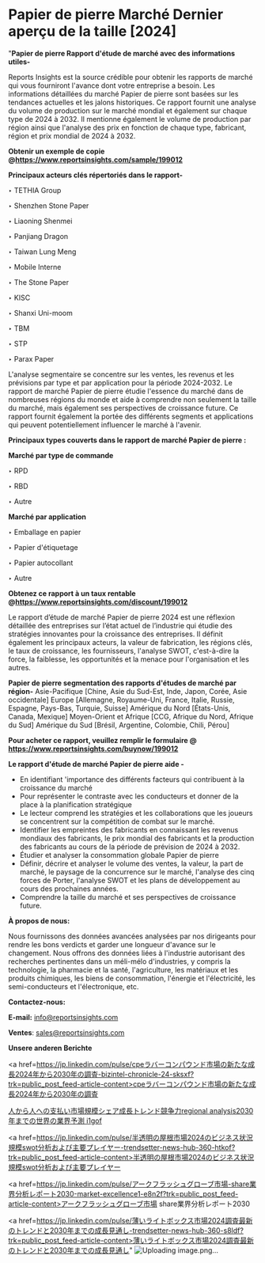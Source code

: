 # Papier de pierre Marché Dernier aperçu de la taille [2024]

"<strong>Papier de pierre Rapport d'étude de marché avec des informations utiles-</strong>

Reports Insights est la source crédible pour obtenir les rapports de marché qui vous fourniront l'avance dont votre entreprise a besoin. Les informations détaillées du marché Papier de pierre sont basées sur les tendances actuelles et les jalons historiques. Ce rapport fournit une analyse du volume de production sur le marché mondial et également sur chaque type de 2024 à 2032. Il mentionne également le volume de production par région ainsi que l'analyse des prix en fonction de chaque type, fabricant, région et prix mondial de 2024 à 2032.

<strong><b>Obtenir un exemple de copie @</b></strong><a href=https://www.reportsinsights.com/sample/199012><strong><b>https://www.reportsinsights.com/sample/199012</b></strong></a>

<b>Principaux acteurs clés répertoriés dans le rapport-</b>

<b> </b>‣ TETHIA Group

‣ Shenzhen Stone Paper

‣ Liaoning Shenmei

‣ Panjiang Dragon

‣ Taiwan Lung Meng

‣ Mobile Interne

‣ The Stone Paper

‣ KISC

‣ Shanxi Uni-moom

‣ TBM

‣ STP

‣ Parax Paper

L'analyse segmentaire se concentre sur les ventes, les revenus et les prévisions par type et par application pour la période 2024-2032. Le rapport de marché Papier de pierre étudie l'essence du marché dans de nombreuses régions du monde et aide à comprendre non seulement la taille du marché, mais également ses perspectives de croissance future. Ce rapport fournit également la portée des différents segments et applications qui peuvent potentiellement influencer le marché à l'avenir.

<strong>Principaux types couverts dans le rapport de marché Papier de pierre :</strong>

<strong>Marché par type de commande</strong>

‣ RPD

‣ RBD

‣ Autre

<strong>Marché par application</strong>

‣ Emballage en papier

‣ Papier d'étiquetage

‣ Papier autocollant

‣ Autre

<strong><b>Obtenez ce rapport à un taux rentable @</b></strong><a href=https://www.reportsinsights.com/discount/199012><strong><b>https://www.reportsinsights.com/discount/199012</b></strong></a>

Le rapport d’étude de marché Papier de pierre 2024 est une réflexion détaillée des entreprises sur l’état actuel de l’industrie qui étudie des stratégies innovantes pour la croissance des entreprises. Il définit également les principaux acteurs, la valeur de fabrication, les régions clés, le taux de croissance, les fournisseurs, l'analyse SWOT, c'est-à-dire la force, la faiblesse, les opportunités et la menace pour l'organisation et les autres.

<strong>Papier de pierre segmentation des rapports d'études de marché par région-</strong>
Asie-Pacifique [Chine, Asie du Sud-Est, Inde, Japon, Corée, Asie occidentale]
Europe [Allemagne, Royaume-Uni, France, Italie, Russie, Espagne, Pays-Bas, Turquie, Suisse]
Amérique du Nord [États-Unis, Canada, Mexique]
Moyen-Orient et Afrique [CCG, Afrique du Nord, Afrique du Sud]
Amérique du Sud [Brésil, Argentine, Colombie, Chili, Pérou]

<strong>Pour acheter ce rapport, veuillez remplir le formulaire @   <a href=https://www.reportsinsights.com/buynow/199012>https://www.reportsinsights.com/buynow/199012</a></strong>

<strong>Le rapport d'étude de marché Papier de pierre aide -</strong>
<ul>
  <li>En identifiant 'importance des différents facteurs qui contribuent à la croissance du marché</li>
  <li>Pour représenter le contraste avec les conducteurs et donner de la place à la planification stratégique</li>
  <li>Le lecteur comprend les stratégies et les collaborations que les joueurs se concentrent sur la compétition de combat sur le marché.</li>
  <li>Identifier les empreintes des fabricants en connaissant les revenus mondiaux des fabricants, le prix mondial des fabricants et la production des fabricants au cours de la période de prévision de 2024 à 2032.</li>
  <li>Étudier et analyser la consommation globale Papier de pierre</li>
  <li>Définir, décrire et analyser le volume des ventes, la valeur, la part de marché, le paysage de la concurrence sur le marché, l'analyse des cinq forces de Porter, l'analyse SWOT et les plans de développement au cours des prochaines années.</li>
  <li>Comprendre la taille du marché et ses perspectives de croissance future.</li>
</ul>
<strong>À propos de nous:</strong>

Nous fournissons des données avancées analysées par nos dirigeants pour rendre les bons verdicts et garder une longueur d'avance sur le changement. Nous offrons des données liées à l'industrie autorisant des recherches pertinentes dans un méli-mélo d'industries, y compris la technologie, la pharmacie et la santé, l'agriculture, les matériaux et les produits chimiques, les biens de consommation, l'énergie et l'électricité, les semi-conducteurs et l'électronique, etc.

<strong>Contactez-nous:</strong>

<strong>E-mail:</strong> <a href=mailto:info@reportsinsights.com>info@reportsinsights.com</a>

<strong>Ventes</strong>: <a href=mailto:sales@reportsinsights.com>sales@reportsinsights.com</a>

<strong>Unsere anderen Berichte</strong>

<a href=https://jp.linkedin.com/pulse/cpeラバーコンパウンド市場の新たな成長2024年から2030年の調査-bizintel-chronicle-24-sksxf?trk=public_post_feed-article-content>cpeラバーコンパウンド市場の新たな成長2024年から2030年の調査</a>

<a href=https://www.linkedin.com/pulse/人から人への支払い市場規模シェア成長トレンド競争力regional-analysis2030年までの世界の業界予測-i1gof/>人から人への支払い市場規模シェア成長トレンド競争力regional analysis2030年までの世界の業界予測 i1gof</a>

<a href=https://jp.linkedin.com/pulse/半透明の屋根市場2024のビジネス状況規模swot分析および主要プレイヤー-trendsetter-news-hub-360-htkof?trk=public_post_feed-article-content>半透明の屋根市場2024のビジネス状況規模swot分析および主要プレイヤー</a>

<a href=https://jp.linkedin.com/pulse/アークフラッシュグローブ市場-share業界分析レポート2030-market-excellence1-e8n2f?trk=public_post_feed-article-content>アークフラッシュグローブ市場 share業界分析レポート2030</a>

<a href=https://jp.linkedin.com/pulse/薄いライトボックス市場2024調査最新のトレンドと2030年までの成長見通し-trendsetter-news-hub-360-s8ldf?trk=public_post_feed-article-content>薄いライトボックス市場2024調査最新のトレンドと2030年までの成長見通し</a>"
![Uploading image.png…]()
